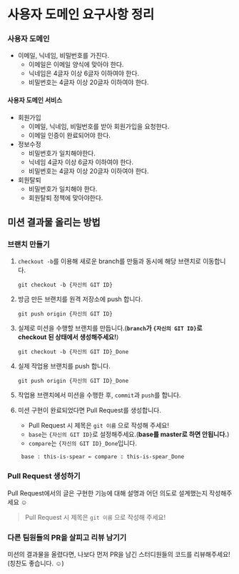 # 사용자 도메인 요구사항 정리
### 사용자 도메인
- 이메일, 닉네임, 비밀번호를 가진다.
  - 이메일은 이메일 양식에 맞아야 한다.
  - 닉네임은 4글자 이상 6글자 이하여야 한다.
  - 비밀번호는 4글자 이상 20글자 이하여야 한다.
#### 사용자 도메인 서비스
- 회원가입
  - 이메일, 닉네임, 비밀번호를 받아 회원가입을 요청한다.
  - 이메일 인증이 완료되어야 한다.
- 정보수정
  - 비밀번호가 일치해야한다.
  - 닉네임 4글자 이상 6글자 이하여야 한다.
  - 비밀번호는 4글자 이상 20글자 이하여야 한다.
- 회원탈퇴
  - 비밀번호가 일치해야 한다.
  - 회원탈퇴 정책에 맞아야한다.
  
   

## 미션 결과물 올리는 방법

### 브랜치 만들기

1. `checkout -b`를 이용해 새로운 branch를 만듦과 동시에 해당 브랜치로 이동합니다.
    ```shell
    git checkout -b {자신의 GIT ID}
    ```
2. 방금 만든 브랜치를 원격 저장소에 push 합니다.
    ```shell
    git push origin {자신의 GIT ID}
    ```
3. 실제로 미션을 수행할 브랜치를 만듭니다.(**`branch`가 `{자신의 GIT ID}`로 checkout 된 상태에서 생성해주세요!**)
    ```shell
    git checkout -b {자신의 GIT ID}_Done
    ```
4. 실제 작업용 브랜치를 push 합니다.
    ```shell
    git push origin {자신의 GIT ID}_Done
    ```
5. 작업용 브랜치에서 미션을 수행한 후, `commit`과 `push`를 합니다.
6. 미션 구현이 완료되었다면 Pull Request를 생성합니다.
    - Pull Request 시 제목은 `git 이름` 으로 작성해 주세요!
    - `base`는 `{자신의 GIT ID}`로 설정해주세요.(**base를 master로 하면 안됩니다.**)
    - `compare`는 `{자신의 GIT ID}_Done`입니다.

   ```
    base : this-is-spear ← compare : this-is-spear_Done
   ```

### Pull Request 생성하기
Pull Request에서의 글은 구현한 기능에 대해 설명과 어던 의도로 설계했는지 작성해주세요 ☺

> Pull Request 시 제목은 `git 이름` 으로 작성해 주세요!

### 다른 팀원들의 PR을 살피고 리뷰 남기기

미션의 결과물을 올렸다면, 나보다 먼저 PR을 남긴 스터디원들의 코드를 리뷰해주세요!
(칭찬도 좋습니다. ☺️)

